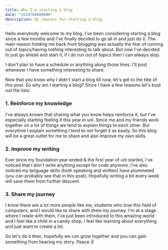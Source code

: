 ```yaml
---
title: Why I'm starting a blog
date: "1514764800000"
description: My reasons for starting a blog.
---
```


Hello everybody welcome to my blog. I've been considering starting a blog since a few months and I've finally decided to go all in and just do it. The main reason holding me back from blogging was actually the fear of running out of topics/having nothing interesting to talk about. But now I've decided to just go ahead and start it, if I do run out of topics then I can always stop.

I don't plan to have a  schedule or anything along those lines. I'll post whenever I have something interesting to share.

Now that you know why I didn't start a blog till now, let's get to the title of this post. So why am I starting a blog? Since I have a few reasons let's bust out the lists:

### 1. Reinforce my knowledge

I've always known that sharing what you know helps reinforce it, but I've especially starting feeling it this year in uni. Since me and my friends work together on a lot of things we tend to explain things to each other. But everytime I explain something I tend to not forget it as easily. So this blog will be a great outlet for me to share and also improve my own skills.

### 2. Improve my writing

Ever since my foundation year ended & the first year of uni started, I've noticed that I don't write anything except for code anymore. I've also noticed my language skills (both speaking and written) have plummeted (you can probably see that in this post). Hopefully writing a bit every week will save them from further descent.

### 3. Share my journey

I know there are a lot more people like me, students who love this field of computers, and I would like to share with them my journey. I'm at a stage where I relate with them, I've just been introduced to this amazing world and I feel like a child in a candy shop. I feel like learning about everything and just want to create a lot.

So let's do it then, hopefully we can grow together and you can gain something from hearing my story. Peace ✌
